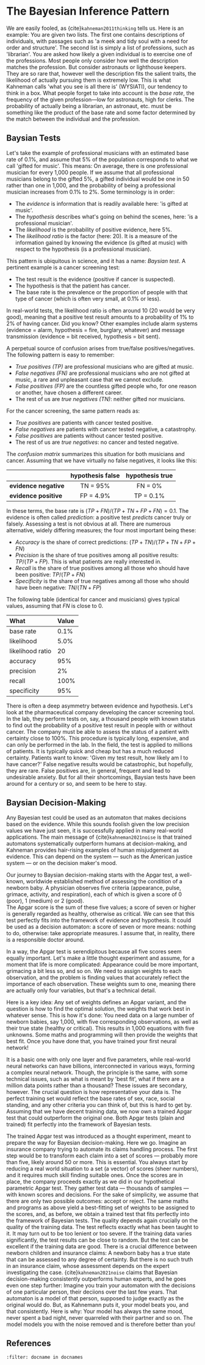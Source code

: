  # The Bayesian Inference Pattern


We are easily fooled, as {cite}`kahneman2011thinking` tells us. Here is an example: You are given two lists. The first one 
contains descriptions of individuals, with passages such as 'a meek and tidy soul with a need for order and structure'. The second list
is simply a list of professions, such as 'librarian'. You are asked how likely a given individual is to exercise one of the
professions. Most people only consider how well the description matches the profession. But consider astronauts or lighthouse keepers.
They are so rare that, however well the description fits the salient traits, the likelihood of actually pursuing them is extremely low.
This is what Kahneman calls 'what you see is all there is' (WYSIATI), our tendency to think in a box.
What people forget to take into account is the *base rate*, the frequency of the given profession—low for astronauts, high for clerks.
The probability of actually being a librarian, an astronaut, etc. must be something like the product of the base rate 
and some factor determined by the match between the individual and the profession.

## Baysian Tests

Let's take the example of professional musicians with an estimated base rate of 0.1%, and assume that 5% of the population 
corresponds to what we call 'gifted for music'. This means:
On average, there is one professional musician for every 1,000 people.
If we assume that all professional musicians belong to the gifted 5%, a gifted individual would be one in 50 rather than one in 1,000, 
and the probability of being a professional musician increases from 0.1% to 2%. Some terminology is in order: 

* The *evidence* is information that is readily available here: 'is gifted at music'. 
* The *hypothesis* describes what's going on behind the scenes, here: 'is a professional musician'.
* The *likelihood* is the probability of positive evidence, here 5%.
* The *likelihood ratio* is the factor (here: 20). It is a measure of the information gained by knowing the evidence 
(is gifted at music) with respect to the hypothesis (is a professional musician).

This pattern is ubiquitous in science, and it has a name: *Baysian test*. A pertinent example is a cancer screening test:
* The test result is the evidence (positive if cancer is suspected).
* The hypothesis is that the patient has cancer. 
* The base rate is the prevalence or the proportion of people with that type of cancer (which is often very small, at 0.1% or less).

In real-world tests, the likelihood ratio is often around 10 (20 would be very good), meaning that a positive test result
amounts to a probability of 1% to 2% of having cancer. Did you know?
Other examples include alarm systems (evidence = alarm, hypothesis = fire, burglary, whatever) 
and message transmission (evidence = bit received, hypothesis = bit sent).

A perpetual source of confusion arises from true/false positives/negatives. The following pattern is easy to remember: 
* *True positives (TP)* are professional musicians who are gifted at music.  
* *False negatives (FN)* are professional musicians who are not gifted at music, a rare and unpleasant case that we cannot exclude.   
* *False positives (FP)* are the countless gifted people who, for one reason or another, have chosen a different career.   
* The rest of us are *true negatives (TN)*: neither gifted nor musicians.

For the cancer screening, the same pattern reads as: 
* *True positives* are patients with cancer tested positive.  
* *False negatives* are patients with cancer tested negative, a catastrophy.   
* *False positives* are patients without cancer tested positive. 
* The rest of us are *true negatives*: no cancer and tested negative.

The *confusion matrix* summarizes this situation for both musicians and cancer. 
Assuming that we have virtually no false negatives, it looks like this:

|                       | hypothesis false | hypothesis true | 
|-----------------------|:----------------:|:---------------:|
| **evidence negative** |     TN = 95%     |     FN = 0%     |   
| **evidence positive** |    FP = 4.9%     |    TP = 0.1%    |  


In these terms, the base rate is $(TP+FN)/(TP+TN+FP+FN) = 0.1%$. 
The evidence is often called *prediction*: a positive test *predicts* cancer truly or falsely.
Assessing a test is not obvious at all. 
There are numerous alternative, widely differing measures; the four most important being these:

* *Accuracy* is the share of correct predictions: $(TP+TN)/(TP+TN+FP+FN)$
* *Precision* is the share of true positives among all positive results: $TP/(TP+FP)$. This is what patients are really interested in.
* *Recall* is the share of true positives among all those who should have been positive: $TP/(TP+FN)$
* *Specificity* is the share of true negatives among all those who should have been negative: $TN/(TN+FP)$

The following table (identical for cancer and musicians) gives typical values, assuming that $FN$ is close to $0$.


| What             | Value | 
|:-----------------|:------|
| base rate        | 0.1%  |  
| likelihood       | 5.0%  |   
| likelihood ratio | 20    |
| accuracy         | 95%   |   
| precision        | 2%    |  
| recall           | 100%  |   
| specificity      | 95%   |   

There is often a deep asymmetry between evidence and hypothesis. 
Let's look at the pharmaceutical company developing the cancer screening tool.
In the lab, they perform tests on, say, a thousand people with known status
to find out the probability of a positive test result in people with or without cancer.
The company must be able to assess the status of a patient with certainty close to 100%. This procedure is typically long, expensive, 
and can only be performed in the lab. In the field, the test is applied to millions of patients. 
It is typically quick and cheap but has a much reduced certainty. Patients want to know: 
'Given my test result, how likely am I to have cancer?' False negative results would be catastrophic, but hopefully, they are rare.
False positives are, in general, frequent and lead to undesirable anxiety. But for all their shortcomings, 
Baysian tests have been around for a century or so, and seem to be here to stay. 

## Baysian Decision-Making

Any Bayesian test could be used as an automaton that makes decisions based on the evidence.
While this sounds foolish given the low precision values we have just seen, 
it is successfully applied in many real-world applications. The main message of {cite}`kahneman2021noise`
is that trained automatons systematically outperform humans at decision-making, and Kahneman provides hair-rising examples
of human misjudgement as evidence. This can depend on the system — such as the American justice system — or on the decision maker's mood. 

Our journey to Baysian decision-making starts with the Apgar test, a well-known, 
worldwide established method of assessing the condition of a newborn baby.
A physician observes five criteria
(appearance, pulse, grimace, activity, and respiration), each of which is given a score of 0 (poor), 1 (medium) or 2 (good).  
The Apgar score is the sum of these five values; a score of seven or higher is generally regarded as healthy, otherwise as critical.
We can see that this test perfectly fits into the framework of evidence and hypothesis. 
It could be used as a decision automaton: a score of seven or more means: nothing to do, otherwise: take appropriate measures. 
I assume that, in reality, there is a responsible doctor around.

In a way, the Apgar test is serendipitous because all five scores seem equally important.
Let's make a little thought experiment and assume, for a moment that life is more complicated:
Appearance could be more important, grimacing a bit less so, and so on. We need to assign weights to each observation, and
the problem is finding values that accurately reflect the importance of each observation.
These weights sum to one, meaning there are actually only four variables, but that's a technical detail.

Here is a key idea: Any set of weights defines an Apgar variant, and the question is how to find the optimal solution,
the weights that work best in whatever sense. This is how it's done: 
You need data on a large number of newborn babies, say 1,000, with 
five corresponding observations, as well as their true state (healthy or critical). 
This results in 1,000 equations with five unknowns. 
Some maths and programming will then provide the weights that best fit. 
Once you have done that, you have trained your first neural network!

It is a basic one with only one layer and five parameters, while 
real-world neural networks can have billions, interconnected in various ways, forming a complex neural network. 
Though, the principle is the same, with some technical issues, such as what is meant by 'best fit',
what if there are a million data points rather than a thousand? These issues are secondary, however. 
The crucial question is how representative your data is. 
The perfect training set would reflect the base rates of sex, race, social standing,
and any other criteria you can think of, but this is hard to get by.
Assuming that we have decent training data, we now own a trained Apgar test that could outperform the original one.
Both Apgar tests (plain and trained) fit perfectly into the framework of Bayesian tests.

The trained Apgar test was introduced as a thought experiment, meant to prepare the way for Bayesian decision-making.
Here we go. Imagine an insurance company trying to automate its claims handling process. 
The first step would be to transform each claim into a set of scores — probably more than five, likely around 50 or more.
This is essential. You always start by reducing a real world situation to a set (a vector) of scores (sheer numbers), and it 
requires much skill finding suitable ones. Once the scores are in place, 
the company proceeds exactly as we did in our hypothetical parametric Apgar test. 
They gather test data — thousands of samples — with known scores and decisions. 
For the sake of simplicity, we assume that there are only two possible outcomes: accept or reject.
The same maths and programs as above yield a best-fitting set of weights to be assigned to the scores,
and, as before, we obtain a trained test that fits perfectly into the framework of Bayesian tests.
The quality depends again crucially on the quality of the training data. 
The test reflects exactly what has been taught to it.
It may turn out to be too lenient or too severe. 
If the training data varies significantly, the test results can be close to random.
But the test can be excellent if the training data are good.
There is a crucial difference between newborn children and insurance claims: 
A newborn baby has a true state that can be assessed to any degree of certainty.
But there is no such truth in an insurance claim, whose assessment depends on the expert investigating the case.
{cite}`kahneman2021noise` claims that Bayesian decision-making consistently outperforms human experts, and he goes even one step further:
Imagine you train your automaton with the decisions of one particular person, their deciions over the last few years.
That automaton is a model of that person, supposed to judge exactly as the original would do. 
But, as Kahnemann puts it, your model beats you, and that consistently. Here is why: 
Your model has always the same mood, never spent a bad night, never quarreled with their partner and so on. 
The model models you with the noise removed and is therefore better than you!



## References

```{bibliography}
:filter: docname in docnames
```






<div style="margin-bottom: 100px;"></div>
